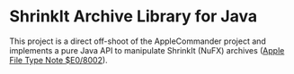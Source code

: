 # ShrinkIt Archive Library for Java

This project is a direct off-shoot of the AppleCommander project and implements a pure Java API to manipulate ShrinkIt (NuFX) 
archives ([Apple File Type Note $E0/8002](http://www.apple2online.com/web_documents/ft_e0.8002_shrinkit.pdf)).

